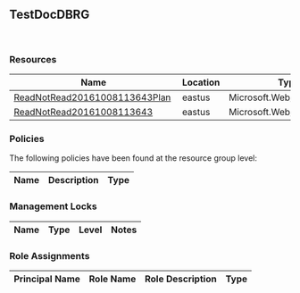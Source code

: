 
## TestDocDBRG 
 
### Resources


| Name | Location | Type |
| --- | --- | --- |
| [ReadNotRead20161008113643Plan](ReadNotRead20161008113643Plan--1329891765.md)  | eastus  | Microsoft.Web/serverFarms  |
| [ReadNotRead20161008113643](ReadNotRead20161008113643-248477931.md)  | eastus  | Microsoft.Web/sites  |

### Policies
The following policies have been found at the resource group level: 

| Name | Description | Type |
| --- | --- | --- |

### Management Locks


| Name | Type | Level | Notes |
| --- | --- | --- | --- |

### Role Assignments


| Principal Name | Role Name | Role Description | Type |
| --- | --- | --- | --- |
